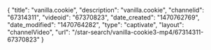 {
    "title": "vanilla.cookie",
    "description": "vanilla.cookie",
    "channelid": "67314311",
    "videoid": "67370823",
    "date_created": "1470762769",
    "date_modified": "1470764282",
    "type": "captivate",
    "layout": "channelVideo",
    "url": "\/star-search\/vanilla-cookie3-mp4\/67314311-67370823"
}